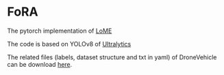 # FoRA
The pytorch implementation of [LoME]()

The code is based on YOLOv8 of [Ultralytics](https://github.com/ultralytics/ultralytics)

The related files (labels, dataset structure and txt in yaml) of DroneVehicle can be download [here](https://drive.google.com/drive/folders/1v91V7bcr6Hu6gRzDJ1zK7_YKOJdaxaBA?usp=drive_link).
